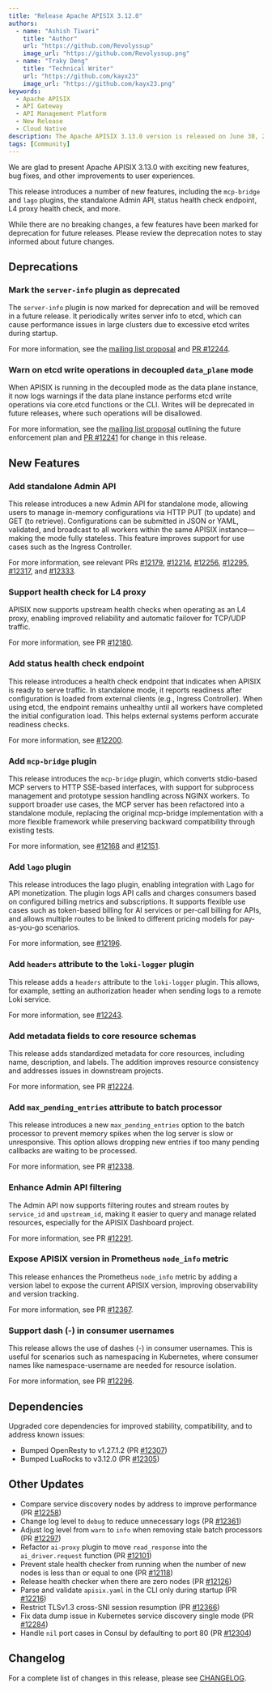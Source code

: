 ```yaml
---
title: "Release Apache APISIX 3.12.0"
authors:
  - name: "Ashish Tiwari"
    title: "Author"
    url: "https://github.com/Revolyssup"
    image_url: "https://github.com/Revolyssup.png"
  - name: "Traky Deng"
    title: "Technical Writer"
    url: "https://github.com/kayx23"
    image_url: "https://github.com/kayx23.png"
keywords:
  - Apache APISIX
  - API Gateway
  - API Management Platform
  - New Release
  - Cloud Native
description: The Apache APISIX 3.13.0 version is released on June 30, 2025. This release includes a few changes, new features, bug fixes, and other improvements to user experiences.
tags: [Community]
---
```


We are glad to present Apache APISIX 3.13.0 with exciting new features, bug fixes, and other improvements to user experiences.

<!--truncate-->

This release introduces a number of new features, including the `mcp-bridge` and `lago` plugins, the standalone Admin API, status health check endpoint, L4 proxy health check, and more.

While there are no breaking changes, a few features have been marked for deprecation for future releases. Please review the deprecation notes to stay informed about future changes.

## Deprecations

### Mark the `server-info` plugin as deprecated

The `server-info` plugin is now marked for deprecation and will be removed in a future release. It periodically writes server info to etcd, which can cause performance issues in large clusters due to excessive etcd writes during startup.

For more information, see the [mailing list proposal](https://lists.apache.org/thread/nrwqo1gbc0z4z48fkb8dd4rn0trnfnz9) and [PR #12244](https://github.com/apache/apisix/pull/12244).

### Warn on etcd write operations in decoupled `data_plane` mode

When APISIX is running in the decoupled mode as the data plane instance, it now logs warnings if the data plane instance performs etcd write operations via core.etcd functions or the CLI. Writes will be deprecated in future releases, where such operations will be disallowed.

For more information, see the [mailing list proposal](https://lists.apache.org/thread/gfsooqm4cz6cx2sh7htmqgwlml5kggm2) outlining the future enforcement plan and [PR #12241](https://github.com/apache/apisix/pull/12241) for change in this release.

## New Features

### Add standalone Admin API

This release introduces a new Admin API for standalone mode, allowing users to manage in-memory configurations via HTTP PUT (to update) and GET (to retrieve). Configurations can be submitted in JSON or YAML, validated, and broadcast to all workers within the same APISIX instance—making the mode fully stateless. This feature improves support for use cases such as the Ingress Controller.

For more information, see relevant PRs [#12179](https://github.com/apache/apisix/pull/12179), [#12214](https://github.com/apache/apisix/pull/12214), [#12256](https://github.com/apache/apisix/pull/12256), [#12295](https://github.com/apache/apisix/pull/12295), [#12317](https://github.com/apache/apisix/pull/12317), and [#12333](https://github.com/apache/apisix/pull/12333).

### Support health check for L4 proxy

APISIX now supports upstream health checks when operating as an L4 proxy, enabling improved reliability and automatic failover for TCP/UDP traffic.

For more information, see PR [#12180](https://github.com/apache/apisix/pull/12180).

### Add status health check endpoint

This release introduces a health check endpoint that indicates when APISIX is ready to serve traffic. In standalone mode, it reports readiness after configuration is loaded from external clients (e.g., Ingress Controller). When using etcd, the endpoint remains unhealthy until all workers have completed the initial configuration load. This helps external systems perform accurate readiness checks.

For more information, see [#12200](https://github.com/apache/apisix/pull/12200).

### Add `mcp-bridge` plugin

This release introduces the `mcp-bridge` plugin, which converts stdio-based MCP servers to HTTP SSE-based interfaces, with support for subprocess management and prototype session handling across NGINX workers. To support broader use cases, the MCP server has been refactored into a standalone module, replacing the original mcp-bridge implementation with a more flexible framework while preserving backward compatibility through existing tests.

For more information, see [#12168](https://github.com/apache/apisix/pull/12168) and [#12151](https://github.com/apache/apisix/pull/12151).

### Add `lago` plugin  

This release introduces the lago plugin, enabling integration with Lago for API monetization. The plugin logs API calls and charges consumers based on configured billing metrics and subscriptions. It supports flexible use cases such as token-based billing for AI services or per-call billing for APIs, and allows multiple routes to be linked to different pricing models for pay-as-you-go scenarios.

For more information, see [#12196](https://github.com/apache/apisix/pull/12196).

### Add `headers` attribute to the `loki-logger` plugin

This release adds a `headers` attribute to the `loki-logger` plugin. This allows, for example, setting an authorization header when sending logs to a remote Loki service.

For more information, see [#12243](https://github.com/apache/apisix/pull/12243).

### Add metadata fields to core resource schemas

This release adds standardized metadata for core resources, including name, description, and labels. The addition improves resource consistency and addresses issues in downstream projects.

For more information, see PR [#12224](https://github.com/apache/apisix/pull/12224).

### Add `max_pending_entries` attribute to batch processor

This release introduces a new `max_pending_entries` option to the batch processor to prevent memory spikes when the log server is slow or unresponsive. This option allows dropping new entries if too many pending callbacks are waiting to be processed.

For more information, see PR [#12338](https://github.com/apache/apisix/pull/12338).

### Enhance Admin API filtering

The Admin API now supports filtering routes and stream routes by `service_id` and `upstream_id`, making it easier to query and manage related resources, especially for the APISIX Dashboard project.

For more information, see PR [#12291](https://github.com/apache/apisix/pull/12291).

### Expose APISIX version in Prometheus `node_info` metric

This release enhances the Prometheus `node_info` metric by adding a version label to expose the current APISIX version, improving observability and version tracking.

For more information, see PR [#12367](https://github.com/apache/apisix/pull/12367).

### Support dash (-) in consumer usernames

This release allows the use of dashes (-) in consumer usernames. This is useful for scenarios such as namespacing in Kubernetes, where consumer names like namespace-username are needed for resource isolation.

For more information, see PR [#12296](https://github.com/apache/apisix/pull/12296).

## Dependencies

Upgraded core dependencies for improved stability, compatibility, and to address known issues:

- Bumped OpenResty to v1.27.1.2 (PR [#12307](https://github.com/apache/apisix/pull/12307))
- Bumped LuaRocks to v3.12.0 (PR [#12305](https://github.com/apache/apisix/pull/12305))

## Other Updates

- Compare service discovery nodes by address to improve performance (PR [#12258](https://github.com/apache/apisix/pull/12258))
- Change log level to `debug` to reduce unnecessary logs (PR [#12361](https://github.com/apache/apisix/pull/12361))
- Adjust log level from `warn` to `info` when removing stale batch processors (PR [#12297](https://github.com/apache/apisix/pull/12297))
- Refactor `ai-proxy` plugin to move `read_response` into the `ai_driver.request` function (PR [#12101](https://github.com/apache/apisix/pull/12101))
- Prevent stale health checker from running when the number of new nodes is less than or equal to one (PR [#12118](https://github.com/apache/apisix/pull/12118))
- Release health checker when there are zero nodes (PR [#12126](https://github.com/apache/apisix/pull/12126))
- Parse and validate `apisix.yaml` in the CLI only during startup (PR [#12216](https://github.com/apache/apisix/pull/12216))
- Restrict TLSv1.3 cross-SNI session resumption (PR [#12366](https://github.com/apache/apisix/pull/12366))
- Fix data dump issue in Kubernetes service discovery single mode (PR [#12284](https://github.com/apache/apisix/pull/12284))
- Handle `nil` port cases in Consul by defaulting to port 80 (PR [#12304](https://github.com/apache/apisix/pull/12304))

## Changelog

For a complete list of changes in this release, please see [CHANGELOG](https://github.com/apache/apisix/blob/master/CHANGELOG.md#3130).
